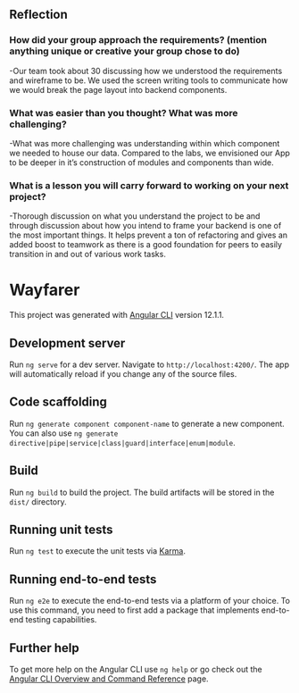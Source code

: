 ## Reflection

### How did your group approach the requirements? (mention anything unique or creative your group chose to do)
-Our team took about 30 discussing how we understood the requirements and wireframe to be.
We used the screen writing tools to communicate how we would break the page layout into backend components. 
 
### What was easier than you thought? What was more challenging?
-What was more challenging was understanding within which component we needed to house our data. Compared to the labs, we envisioned our App to be deeper in it’s construction of modules and components than wide.

### What is a lesson you will carry forward to working on your next project?
-Thorough discussion on what you understand the project to be and through discussion about how you intend to frame your backend is one of the most important things. It helps prevent a ton of refactoring and gives an added boost to teamwork as there is a good foundation for peers to easily transition in and out of various work tasks.


# Wayfarer

This project was generated with [Angular CLI](https://github.com/angular/angular-cli) version 12.1.1.

## Development server

Run `ng serve` for a dev server. Navigate to `http://localhost:4200/`. The app will automatically reload if you change any of the source files.

## Code scaffolding

Run `ng generate component component-name` to generate a new component. You can also use `ng generate directive|pipe|service|class|guard|interface|enum|module`.

## Build

Run `ng build` to build the project. The build artifacts will be stored in the `dist/` directory.

## Running unit tests

Run `ng test` to execute the unit tests via [Karma](https://karma-runner.github.io).

## Running end-to-end tests

Run `ng e2e` to execute the end-to-end tests via a platform of your choice. To use this command, you need to first add a package that implements end-to-end testing capabilities.

## Further help

To get more help on the Angular CLI use `ng help` or go check out the [Angular CLI Overview and Command Reference](https://angular.io/cli) page.
